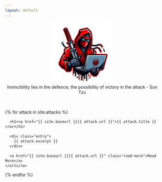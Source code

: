 ```yaml
---
layout: default
---
```


<p align="center">
<img width="200" src="/images/ninja-attack.png">
<br>Invincibility lies in the defence; the possibility of victory in the attack - Sun Tzu
</p>
<br>
<br>

<div class="attacks">
  {% for attack in site.attacks %}
    <article class="attack">

      <h1><a href="{{ site.baseurl }}{{ attack.url }}">{{ attack.title }}</a></h1>

      <div class="entry">
        {{ attack.excerpt }}
      </div>

      <a href="{{ site.baseurl }}{{ attack.url }}" class="read-more">Read More</a>
    </article>
  {% endfor %}
</div>
